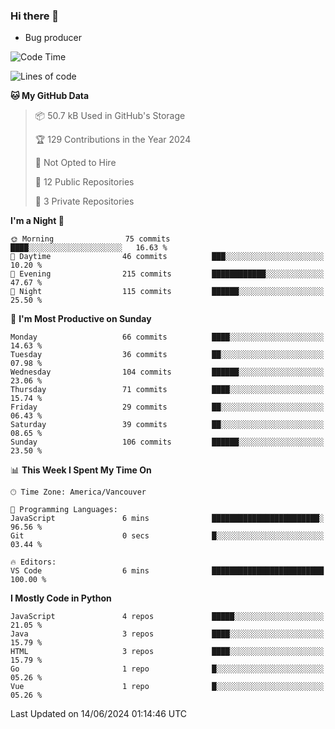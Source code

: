 ### Hi there 👋
* Bug producer


<!--START_SECTION:waka-->
![Code Time](http://img.shields.io/badge/Code%20Time-1%2C304%20hrs%207%20mins-blue)

![Lines of code](https://img.shields.io/badge/From%20Hello%20World%20I%27ve%20Written-183.6%20thousand%20lines%20of%20code-blue)

**🐱 My GitHub Data** 

> 📦 50.7 kB Used in GitHub's Storage 
 > 
> 🏆 129 Contributions in the Year 2024
 > 
> 🚫 Not Opted to Hire
 > 
> 📜 12 Public Repositories 
 > 
> 🔑 3 Private Repositories 
 > 
**I'm a Night 🦉** 

```text
🌞 Morning                75 commits          ████░░░░░░░░░░░░░░░░░░░░░   16.63 % 
🌆 Daytime                46 commits          ███░░░░░░░░░░░░░░░░░░░░░░   10.20 % 
🌃 Evening                215 commits         ████████████░░░░░░░░░░░░░   47.67 % 
🌙 Night                  115 commits         ██████░░░░░░░░░░░░░░░░░░░   25.50 % 
```
📅 **I'm Most Productive on Sunday** 

```text
Monday                   66 commits          ████░░░░░░░░░░░░░░░░░░░░░   14.63 % 
Tuesday                  36 commits          ██░░░░░░░░░░░░░░░░░░░░░░░   07.98 % 
Wednesday                104 commits         ██████░░░░░░░░░░░░░░░░░░░   23.06 % 
Thursday                 71 commits          ████░░░░░░░░░░░░░░░░░░░░░   15.74 % 
Friday                   29 commits          ██░░░░░░░░░░░░░░░░░░░░░░░   06.43 % 
Saturday                 39 commits          ██░░░░░░░░░░░░░░░░░░░░░░░   08.65 % 
Sunday                   106 commits         ██████░░░░░░░░░░░░░░░░░░░   23.50 % 
```


📊 **This Week I Spent My Time On** 

```text
🕑︎ Time Zone: America/Vancouver

💬 Programming Languages: 
JavaScript               6 mins              ████████████████████████░   96.56 % 
Git                      0 secs              █░░░░░░░░░░░░░░░░░░░░░░░░   03.44 % 

🔥 Editors: 
VS Code                  6 mins              █████████████████████████   100.00 % 
```

**I Mostly Code in Python** 

```text
JavaScript               4 repos             █████░░░░░░░░░░░░░░░░░░░░   21.05 % 
Java                     3 repos             ████░░░░░░░░░░░░░░░░░░░░░   15.79 % 
HTML                     3 repos             ████░░░░░░░░░░░░░░░░░░░░░   15.79 % 
Go                       1 repo              █░░░░░░░░░░░░░░░░░░░░░░░░   05.26 % 
Vue                      1 repo              █░░░░░░░░░░░░░░░░░░░░░░░░   05.26 % 
```




 Last Updated on 14/06/2024 01:14:46 UTC
<!--END_SECTION:waka-->

